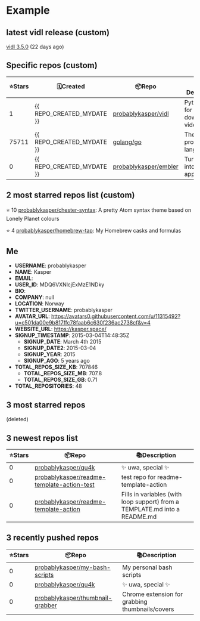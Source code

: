 # Example


## latest vidl release (custom)

[vidl 3.5.0](https://github.com/probablykasper/vidl/releases/tag/3.5.0) (22 days ago)

## Specific repos (custom)

| ⭐️Stars   | 🗓Created | 📦Repo    | 📚Description |
| --------- | -------- | ----------- | -------------- |
| 1 | {{ REPO_CREATED_MYDATE }} | [probablykasper/vidl](https://github.com/probablykasper/vidl) | Python script for downloading video/audio |
| 75711 | {{ REPO_CREATED_MYDATE }} | [golang/go](https://github.com/golang/go) | The Go programming language |
| 0 | {{ REPO_CREATED_MYDATE }} | [probablykasper/embler](https://github.com/probablykasper/embler) | Turn binaries into applications |

## 2 most starred repos list (custom)

⭐️ 10 [probablykasper/chester-syntax](https://github.com/probablykasper/chester-syntax): A pretty Atom syntax theme based on Lonely Planet colours

⭐️ 4 [probablykasper/homebrew-tap](https://github.com/probablykasper/homebrew-tap): My Homebrew casks and formulas


## Me

- **USERNAME**: probablykasper
- **NAME**: Kasper
- **EMAIL**: 
- **USER_ID**: MDQ6VXNlcjExMzE1NDky
- **BIO**: 
- **COMPANY**: null
- **LOCATION**: Norway
- **TWITTER_USERNAME**: probablykasper
- **AVATAR_URL**: https://avatars0.githubusercontent.com/u/11315492?u=c501da00e9b817ffc78faab6c630f236ac2738cf&v=4
- **WEBSITE_URL**: https://kasper.space/
- **SIGNUP_TIMESTAMP**: 2015-03-04T14:48:35Z
  - **SIGNUP_DATE**: March 4th 2015
  - **SIGNUP_DATE2**: 2015-03-04
  - **SIGNUP_YEAR**: 2015
  - **SIGNUP_AGO**: 5 years ago
- **TOTAL_REPOS_SIZE_KB**: 707846
  - **TOTAL_REPOS_SIZE_MB**: 707.8
  - **TOTAL_REPOS_SIZE_GB**: 0.71
- **TOTAL_REPOSITORIES**: 48

## 3 most starred repos

(deleted)

## 3 newest repos list

| ⭐️Stars   | 📦Repo    | 📚Description |
| --------- | ----------- | -------------- |
| 0 | [probablykasper/qu4k](https://github.com/probablykasper/qu4k) | ✨ uwa, special ✨ |
| 0 | [probablykasper/readme-template-action-test](https://github.com/probablykasper/readme-template-action-test) | test repo for readme-template-action |
| 0 | [probablykasper/readme-template-action](https://github.com/probablykasper/readme-template-action) | Fills in variables (with loop support) from a TEMPLATE.md into a README.md |

## 3 recently pushed repos

| ⭐️Stars   | 📦Repo    | 📚Description |
| --------- | ----------- | -------------- |
| 0 | [probablykasper/my-bash-scripts](https://github.com/probablykasper/my-bash-scripts) | My personal bash scripts |
| 0 | [probablykasper/qu4k](https://github.com/probablykasper/qu4k) | ✨ uwa, special ✨ |
| 0 | [probablykasper/thumbnail-grabber](https://github.com/probablykasper/thumbnail-grabber) | Chrome extension for grabbing thumbnails/covers |
